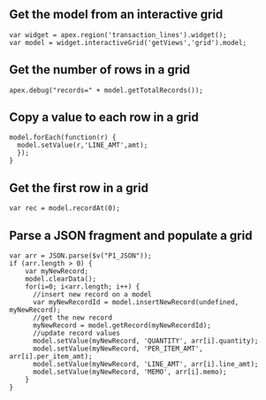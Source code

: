 ## Get the model from an interactive grid

```
var widget = apex.region('transaction_lines').widget();
var model = widget.interactiveGrid('getViews','grid').model;
```

## Get the number of rows in a grid

```
apex.debug("records=" + model.getTotalRecords());
```

## Copy a value to each row in a grid

```
model.forEach(function(r) {
  model.setValue(r,'LINE_AMT',amt);
  });
}
```

## Get the first row in a grid

```
var rec = model.recordAt(0);
```

## Parse a JSON fragment and populate a grid

```
var arr = JSON.parse($v("P1_JSON"));
if (arr.length > 0) {
    var myNewRecord;
    model.clearData();
    for(i=0; i<arr.length; i++) {
      //insert new record on a model
      var myNewRecordId = model.insertNewRecord(undefined, myNewRecord);
      //get the new record
      myNewRecord = model.getRecord(myNewRecordId);
      //update record values
      model.setValue(myNewRecord, 'QUANTITY', arr[i].quantity);
      model.setValue(myNewRecord, 'PER_ITEM_AMT', arr[i].per_item_amt);
      model.setValue(myNewRecord, 'LINE_AMT', arr[i].line_amt);
      model.setValue(myNewRecord, 'MEMO', arr[i].memo);
    }
}
```
